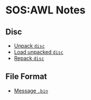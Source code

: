 # SOS:AWL Notes

## Disc

- [Unpack `disc`](./unpack-disc.md)
- [Load unpacked `disc`](./load-unpacked-disc.md)
- [Repack `disc`](./repack-disc.md)

## File Format

- [Message `.bin`](./files/msg_bin.md)
